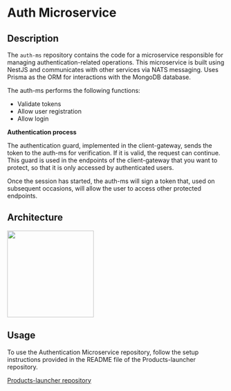 # Auth Microservice

## Description

The `auth-ms` repository contains the code for a microservice responsible for managing authentication-related operations. This microservice is built using NestJS and communicates with other services via NATS messaging. Uses Prisma as the ORM for interactions with the MongoDB database.

The auth-ms performs the following functions:

- Validate tokens
- Allow user registration
- Allow login

**Authentication process**

The authentication guard, implemented in the client-gateway, sends the token to the auth-ms for verification. If it is valid, the request can continue. This guard is used in the endpoints of the client-gateway that you want to protect, so that it is only accessed by authenticated users.

Once the session has started, the auth-ms will sign a token that, used on subsequent occasions, will allow the user to access other protected endpoints.

## Architecture

<img src="https://iili.io/26eHyve.th.png" width="200"  />

## Usage
To use the Authentication Microservice repository, follow the setup instructions provided in the README file of the Products-launcher repository.

[Products-launcher repository](https://github.com/nestjs-micro-service/products-launcher) 
